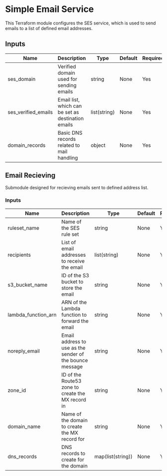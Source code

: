 # Simple Email Service

This Terraform module configures the SES service, which is used to send emails to a list of defined email addresses.

## Inputs

| Name                | Description                                        | Type         | Default | Required |
| ------------------- | -------------------------------------------------- | ------------ | ------- | -------- |
| ses_domain          | Verified domain used for sending emails            | string       | None    | Yes      |
| ses_verified_emails | Email list, which can be set as destination emails | list(string) | None    | Yes      |
| domain_records      | Basic DNS records related to mail handling         | object       | None    | Yes      |

## Email Recieving

Submodule designed for recieving emails sent to defined address list.

### Inputs

| Name                | Description                                              | Type              | Default | Required |
| ------------------- | -------------------------------------------------------- | ----------------- | ------- | -------- |
| ruleset_name        | Name of the SES rule set                                 | string            | None    | Yes      |
| recipients          | List of email addresses to receive the email             | list(string)      | None    | Yes      |
| s3_bucket_name      | ID of the S3 bucket to store the email                   | string            | None    | Yes      |
| lambda_function_arn | ARN of the Lambda function to forward the email          | string            | None    | Yes      |
| noreply_email       | Email address to use as the sender of the bounce message | string            | None    | Yes      |
| zone_id             | ID of the Route53 zone to create the MX record in        | string            | None    | Yes      |
| domain_name         | Name of the domain to create the MX record for           | string            | None    | Yes      |
| dns_records         | DNS records to create for the domain                     | map(list(string)) | None    | Yes      |
